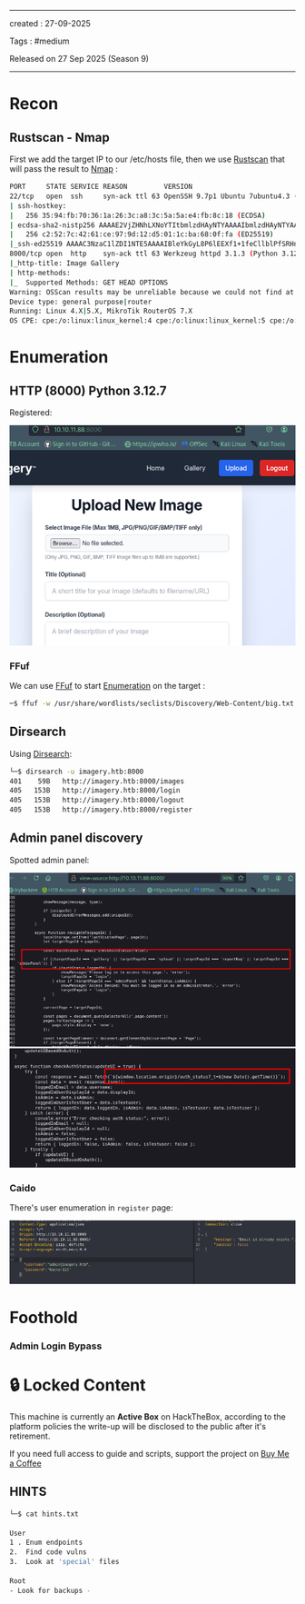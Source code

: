 - - - 
created : 27-09-2025 

Tags : #medium 

Released on 27 Sep 2025 (Season 9)
- - - 
# Recon
## Rustscan - Nmap

First we add the target IP to our /etc/hosts file, then we use [Rustscan](../../../3%20-%20Tags/Hacking%20Tools/Rustscan.md) that will pass the result to [Nmap](../../../3%20-%20Tags/Hacking%20Tools/Nmap.md) :

```bash
PORT     STATE SERVICE REASON         VERSION
22/tcp   open  ssh     syn-ack ttl 63 OpenSSH 9.7p1 Ubuntu 7ubuntu4.3 (Ubuntu Linux; protocol 2.0)
| ssh-hostkey: 
|   256 35:94:fb:70:36:1a:26:3c:a8:3c:5a:5a:e4:fb:8c:18 (ECDSA)
| ecdsa-sha2-nistp256 AAAAE2VjZHNhLXNoYTItbmlzdHAyNTYAAAAIbmlzdHAyNTYAAABBBKyy0U7qSOOyGqKW/mnTdFIj9zkAcvMCMWnEhOoQFWUYio6eiBlaFBjhhHuM8hEM0tbeqFbnkQ+6SFDQw6VjP+E=
|   256 c2:52:7c:42:61:ce:97:9d:12:d5:01:1c:ba:68:0f:fa (ED25519)
|_ssh-ed25519 AAAAC3NzaC1lZDI1NTE5AAAAIBleYkGyL8P6lEEXf1+1feCllblPfSRHnQ9znOKhcnNM
8000/tcp open  http    syn-ack ttl 63 Werkzeug httpd 3.1.3 (Python 3.12.7)
|_http-title: Image Gallery
| http-methods: 
|_  Supported Methods: GET HEAD OPTIONS
Warning: OSScan results may be unreliable because we could not find at least 1 open and 1 closed port
Device type: general purpose|router
Running: Linux 4.X|5.X, MikroTik RouterOS 7.X
OS CPE: cpe:/o:linux:linux_kernel:4 cpe:/o:linux:linux_kernel:5 cpe:/o:mikrotik:routeros:7 cpe:/o:linux:linux_kernel:5.6.3

```
# Enumeration
## HTTP (8000) Python 3.12.7

Registered:

![Pasted image 20250927212425.png](../../../2%20-%20Resources/Others/Flameshots/Pasted%20image%2020250927212425.png)
### FFuf

We can use [FFuf](../../../3%20-%20Tags/Hacking%20Tools/FFuf.md) to start [Enumeration](../../../3%20-%20Tags/Hacking%20Concepts/Enumeration.md) on the target :

```bash
─$ ffuf -w /usr/share/wordlists/seclists/Discovery/Web-Content/big.txt -H 'Host: FUZZ.hacknet.htb:8000' -u http://imagery.htb:8000 -fs 146960 -c  
```
## Dirsearch

Using [Dirsearch](../../../3%20-%20Tags/Hacking%20Tools/Dirsearch.md):

```bash
└─$ dirsearch -u imagery.htb:8000   
401    59B   http://imagery.htb:8000/images
405   153B   http://imagery.htb:8000/login
405   153B   http://imagery.htb:8000/logout
405   153B   http://imagery.htb:8000/register
```
## Admin panel discovery

Spotted admin panel:

![Pasted image 20250927224201.png](../../../2%20-%20Resources/Others/Flameshots/Pasted%20image%2020250927224201.png)
![Pasted image 20250927224433.png](../../../2%20-%20Resources/Others/Flameshots/Pasted%20image%2020250927224433.png)
### Caido

There's user enumeration in `register` page:

![Pasted image 20250927222106.png](../../../2%20-%20Resources/Others/Flameshots/Pasted%20image%2020250927222106.png)
# Foothold
### Admin Login Bypass


# 🔒 Locked Content

This machine is currently an **Active Box** on HackTheBox, according to the platform policies the write-up will be disclosed to the public after it's retirement.

If you need full access to guide and scripts, support the project on [Buy Me a Coffee](https://buymeacoffee.com/mdn0x)
## HINTS

```bash
└─$ cat hints.txt                 

User
1 . Enum endpoints
2.  Find code vulns
3.  Look at 'special' files

Root
- Look for backups -
```